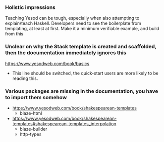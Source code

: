 ### Holistic impressions

Teaching Yesod can be tough, especially when also attempting to explain/teach Haskell. Developers need to see the boilerplate from templating, at least at first. Make it a minimum verifiable example, and build from this 

### Unclear on why the Stack template is created and scaffolded, then the documentation immediately ignores this

https://www.yesodweb.com/book/basics
- This line should be switched, the quick-start users are more likely to be reading this.

### Various packages are missing in the documentation, you have to import them somehow
- https://www.yesodweb.com/book/shakespearean-templates
  - blaze-html
- https://www.yesodweb.com/book/shakespearean-templates#shakespearean-templates_interpolation
  - blaze-builder
  - http-types